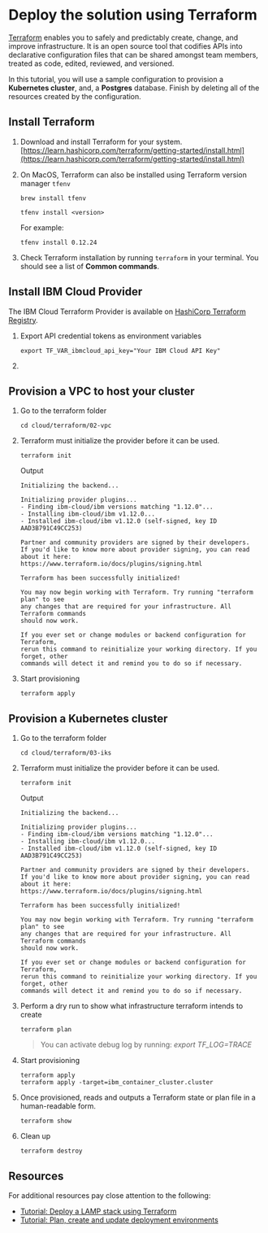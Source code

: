 # Deploy the solution using Terraform

[Terraform](https://www.terraform.io/) enables you to safely and predictably create, change, and improve infrastructure. It is an open source tool that codifies APIs into declarative configuration files that can be shared amongst team members, treated as code, edited, reviewed, and versioned.

In this tutorial, you will use a sample configuration to provision a **Kubernetes cluster**, and, a **Postgres** database. Finish by deleting all of the resources created by the configuration.

## Install Terraform

1. Download and install Terraform for your system. [https://learn.hashicorp.com/terraform/getting-started/install.html](https://learn.hashicorp.com/terraform/getting-started/install.html)

1. On MacOS, Terraform can also be installed using Terraform version manager `tfenv`
    ```
    brew install tfenv
    ```
    ```
    tfenv install <version>
    ```
    For example:
    ```
    tfenv install 0.12.24
    ```

1. Check Terraform installation by running `terraform` in your terminal. You should see a list of **Common commands**.


## Install IBM Cloud Provider

The IBM Cloud Terraform Provider is available on [HashiCorp Terraform Registry](https://registry.terraform.io/providers/IBM-Cloud/ibm).

1. Export API credential tokens as environment variables
    ```
    export TF_VAR_ibmcloud_api_key="Your IBM Cloud API Key"
    ```
1. 


## Provision a VPC to host your cluster

1. Go to the terraform folder
    ```
    cd cloud/terraform/02-vpc
    ```

1. Terraform must initialize the provider before it can be used.
    ```
    terraform init
    ```
    Output
    ```
    Initializing the backend...

    Initializing provider plugins...
    - Finding ibm-cloud/ibm versions matching "1.12.0"...
    - Installing ibm-cloud/ibm v1.12.0...
    - Installed ibm-cloud/ibm v1.12.0 (self-signed, key ID AAD3B791C49CC253)

    Partner and community providers are signed by their developers.
    If you'd like to know more about provider signing, you can read about it here:
    https://www.terraform.io/docs/plugins/signing.html

    Terraform has been successfully initialized!

    You may now begin working with Terraform. Try running "terraform plan" to see
    any changes that are required for your infrastructure. All Terraform commands
    should now work.

    If you ever set or change modules or backend configuration for Terraform,
    rerun this command to reinitialize your working directory. If you forget, other
    commands will detect it and remind you to do so if necessary.
    ```

1. Start provisioning
    ```
    terraform apply
    ```


## Provision a Kubernetes cluster

1. Go to the terraform folder
    ```
    cd cloud/terraform/03-iks
    ```

1. Terraform must initialize the provider before it can be used.
    ```
    terraform init
    ```
    Output
    ```
    Initializing the backend...

    Initializing provider plugins...
    - Finding ibm-cloud/ibm versions matching "1.12.0"...
    - Installing ibm-cloud/ibm v1.12.0...
    - Installed ibm-cloud/ibm v1.12.0 (self-signed, key ID AAD3B791C49CC253)

    Partner and community providers are signed by their developers.
    If you'd like to know more about provider signing, you can read about it here:
    https://www.terraform.io/docs/plugins/signing.html

    Terraform has been successfully initialized!

    You may now begin working with Terraform. Try running "terraform plan" to see
    any changes that are required for your infrastructure. All Terraform commands
    should now work.

    If you ever set or change modules or backend configuration for Terraform,
    rerun this command to reinitialize your working directory. If you forget, other
    commands will detect it and remind you to do so if necessary.
    ```

1. Perform a dry run to show what infrastructure terraform intends to create
    ```
    terraform plan
    ```
    > You can activate debug log by running: *export TF_LOG=TRACE*

1. Start provisioning
    ```
    terraform apply
    terraform apply -target=ibm_container_cluster.cluster
    ```

1. Once provisioned, reads and outputs a Terraform state or plan file in a human-readable form.
    ```
    terraform show
    ```

1. Clean up
    ```
    terraform destroy
    ```

## Resources

For additional resources pay close attention to the following:

- [Tutorial: Deploy a LAMP stack using Terraform](https://cloud.ibm.com/docs/tutorials?topic=solution-tutorials-infrastructure-as-code-terraform#setup)
- [Tutorial: Plan, create and update deployment environments](https://cloud.ibm.com/docs/tutorials/plan-create-update-deployments.html#plan-create-and-update-deployment-environments)